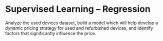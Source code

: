 # Supervised Learning – Regression
Analyze the used devices dataset, build a model which will help develop a dynamic pricing strategy for used and refurbished devices, and identify factors that significantly influence the price.
